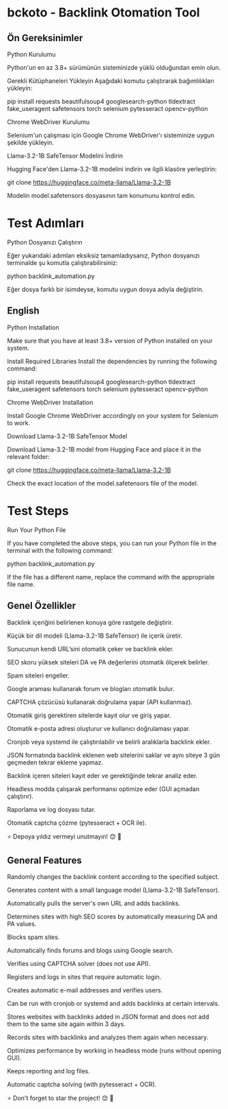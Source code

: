 # bckoto - Backlink Otomation Tool
##  Ön Gereksinimler

Python Kurulumu

Python'un en az 3.8+ sürümünün sisteminizde yüklü olduğundan emin olun.

Gerekli Kütüphaneleri Yükleyin Aşağıdaki komutu çalıştırarak bağımlılıkları yükleyin:

pip install requests beautifulsoup4 googlesearch-python tldextract fake_useragent safetensors torch selenium pytesseract opencv-python

Chrome WebDriver Kurulumu

Selenium'un çalışması için Google Chrome WebDriver'ı sisteminize uygun şekilde yükleyin.

Llama-3.2-1B SafeTensor Modelini İndirin

Hugging Face'den Llama-3.2-1B modelini indirin ve ilgili klasöre yerleştirin:

git clone https://huggingface.co/meta-llama/Llama-3.2-1B

Modelin model.safetensors dosyasının tam konumunu kontrol edin.

# Test Adımları

Python Dosyanızı Çalıştırın

Eğer yukarıdaki adımları eksiksiz tamamladıysanız, Python dosyanızı terminalde şu komutla çalıştırabilirsiniz:

python backlink_automation.py

Eğer dosya farklı bir isimdeyse, komutu uygun dosya adıyla değiştirin.

## English

Python Installation

Make sure that you have at least 3.8+ version of Python installed on your system.

Install Required Libraries Install the dependencies by running the following command:

pip install requests beautifulsoup4 googlesearch-python tldextract fake_useragent safetensors torch selenium pytesseract opencv-python

Chrome WebDriver Installation

Install Google Chrome WebDriver accordingly on your system for Selenium to work.

Download Llama-3.2-1B SafeTensor Model

Download Llama-3.2-1B model from Hugging Face and place it in the relevant folder:

git clone https://huggingface.co/meta-llama/Llama-3.2-1B

Check the exact location of the model.safetensors file of the model.

# Test Steps

Run Your Python File

If you have completed the above steps, you can run your Python file in the terminal with the following command:

python backlink_automation.py

If the file has a different name, replace the command with the appropriate file name.

##  Genel Özellikler

Backlink içeriğini belirlenen konuya göre rastgele değiştirir.

Küçük bir dil modeli (Llama-3.2-1B SafeTensor) ile içerik üretir.

Sunucunun kendi URL’sini otomatik çeker ve backlink ekler.

SEO skoru yüksek siteleri DA ve PA değerlerini otomatik ölçerek belirler.

Spam siteleri engeller.

Google araması kullanarak forum ve blogları otomatik bulur.

CAPTCHA çözücüsü kullanarak doğrulama yapar (API kullanmaz).

Otomatik giriş gerektiren sitelerde kayıt olur ve giriş yapar.

Otomatik e-posta adresi oluşturur ve kullanıcı doğrulaması yapar.

Cronjob veya systemd ile çalıştırılabilir ve belirli aralıklarla backlink ekler.

JSON formatında backlink eklenen web sitelerini saklar ve aynı siteye 3 gün geçmeden tekrar ekleme yapmaz.

Backlink içeren siteleri kayıt eder ve gerektiğinde tekrar analiz eder.

Headless modda çalışarak performansı optimize eder (GUI açmadan çalıştırır).

Raporlama ve log dosyası tutar.

Otomatik captcha çözme (pytesseract + OCR ile).

⭐ Depoya yıldız vermeyi unutmayın! 😊 🚀

##  General Features

Randomly changes the backlink content according to the specified subject.

Generates content with a small language model (Llama-3.2-1B SafeTensor).

Automatically pulls the server's own URL and adds backlinks.

Determines sites with high SEO scores by automatically measuring DA and PA values.

Blocks spam sites.

Automatically finds forums and blogs using Google search.

Verifies using CAPTCHA solver (does not use API).

Registers and logs in sites that require automatic login.

Creates automatic e-mail addresses and verifies users.

Can be run with cronjob or systemd and adds backlinks at certain intervals.

Stores websites with backlinks added in JSON format and does not add them to the same site again within 3 days.

Records sites with backlinks and analyzes them again when necessary.

Optimizes performance by working in headless mode (runs without opening GUI).

Keeps reporting and log files.

Automatic captcha solving (with pytesseract + OCR).

⭐ Don't forget to star the project! 😊 🚀
